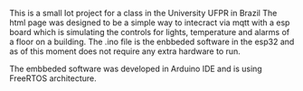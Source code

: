 This is a small Iot project for a class in the University UFPR in Brazil
The html page was designed to be a simple way to intecract via mqtt with a esp board which is simulating the controls for lights, temperature and alarms of a floor on a building.
The .ino file is the enbbeded software in the esp32 and as of this moment does not require any extra hardware to run.

The embbeded software was developed in Arduino IDE and is using FreeRTOS architecture. 
